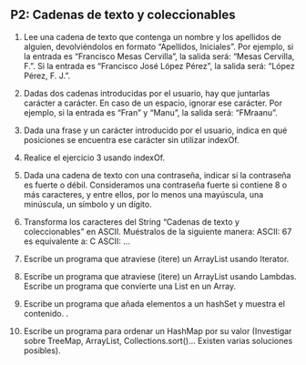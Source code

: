 ## P2: Cadenas de texto y coleccionables

1. Lee una cadena de texto que contenga un nombre y los apellidos de alguien, devolviéndolos en formato “Apellidos, 
Iniciales”. Por ejemplo, si la entrada es “Francisco Mesas Cervilla”, la salida será: “Mesas Cervilla, F.”. Si la 
entrada es “Francisco José López Pérez”, la salida será: “López Pérez, F. J.”.


   
2. Dadas dos cadenas introducidas por el usuario, hay que juntarlas carácter a carácter. En caso de un espacio, ignorar 
ese carácter. Por ejemplo, si la entrada es “Fran” y “Manu”, la salida será: “FMraanu”.
   

3. Dada una frase y un carácter introducido por el usuario, indica en qué posiciones se encuentra ese carácter sin utilizar
indexOf.
   
4. Realice el ejercicio 3 usando indexOf.
   
5. Dada una cadena de texto con una contraseña, indicar si la contraseña es fuerte o débil. Consideramos una contraseña
fuerte si contiene 8 o más caracteres, y entre ellos, por lo menos una mayúscula, una minúscula, un símbolo y un dígito.
   

6. Transforma los caracteres del String “Cadenas de texto y coleccionables” en ASCII. Muéstralos de la siguiente manera:
   ASCII: 67 es equivalente a: C
   ASCII: …
   
7. Escribe un programa que atraviese (itere) un ArrayList usando Iterator.


8. Escribe un programa que atraviese (itere) un ArrayList usando Lambdas.
   Escribe un programa que convierte una List en un Array.
   
9. Escribe un programa que añada elementos a un hashSet y muestra el contenido.
   .
10. Escribe un programa para ordenar un HashMap por su valor (Investigar sobre TreeMap, ArrayList, Collections.sort()… Existen varias soluciones posibles).